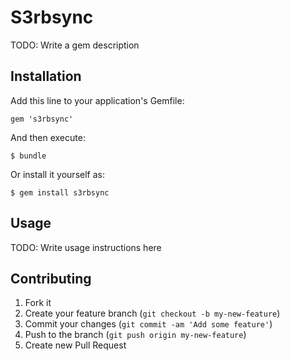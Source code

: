 # S3rbsync

TODO: Write a gem description

## Installation

Add this line to your application's Gemfile:

    gem 's3rbsync'

And then execute:

    $ bundle

Or install it yourself as:

    $ gem install s3rbsync

## Usage

TODO: Write usage instructions here

## Contributing

1. Fork it
2. Create your feature branch (`git checkout -b my-new-feature`)
3. Commit your changes (`git commit -am 'Add some feature'`)
4. Push to the branch (`git push origin my-new-feature`)
5. Create new Pull Request
